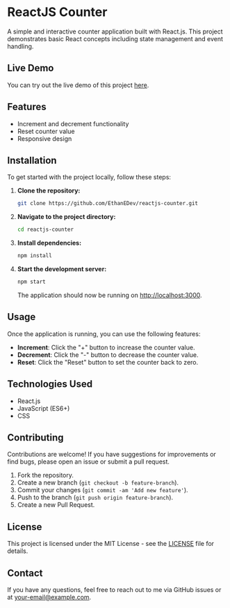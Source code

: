 # ReactJS Counter

A simple and interactive counter application built with React.js. This project demonstrates basic React concepts including state management and event handling.

## Live Demo

You can try out the live demo of this project [here](https://reactjs-counter.vercel.app/).

## Features

- Increment and decrement functionality
- Reset counter value
- Responsive design

## Installation

To get started with the project locally, follow these steps:

1. **Clone the repository:**

    ```bash
    git clone https://github.com/EthanEDev/reactjs-counter.git
    ```

2. **Navigate to the project directory:**

    ```bash
    cd reactjs-counter
    ```

3. **Install dependencies:**

    ```bash
    npm install
    ```

4. **Start the development server:**

    ```bash
    npm start
    ```

    The application should now be running on [http://localhost:3000](http://localhost:3000).

## Usage

Once the application is running, you can use the following features:

- **Increment**: Click the "+" button to increase the counter value.
- **Decrement**: Click the "-" button to decrease the counter value.
- **Reset**: Click the "Reset" button to set the counter back to zero.

## Technologies Used

- React.js
- JavaScript (ES6+)
- CSS

## Contributing

Contributions are welcome! If you have suggestions for improvements or find bugs, please open an issue or submit a pull request.

1. Fork the repository.
2. Create a new branch (`git checkout -b feature-branch`).
3. Commit your changes (`git commit -am 'Add new feature'`).
4. Push to the branch (`git push origin feature-branch`).
5. Create a new Pull Request.

## License

This project is licensed under the MIT License - see the [LICENSE](LICENSE) file for details.

## Contact

If you have any questions, feel free to reach out to me via GitHub issues or at [your-email@example.com](mailto:your-email@example.com).
